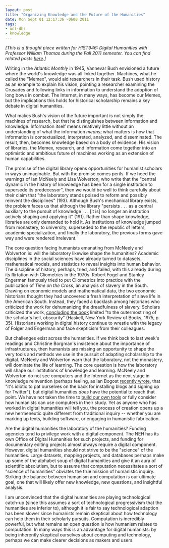```yaml
---
layout: post
title: "Organizing Knowledge and the Future of the Humanities"
date: Mon Sept 01 12:17:36 -0600 2011
tags:
- unl-dhs
- knowledge
---
```


*[This is a thought piece written for HIST946: Digital Humanities with Professor William Thomas during the Fall 2011 semester. You can find related posts [here](http://jasonheppler.org/the-digital-humanities-seminar.html).]*

Writing in the *Atlantic Monthly* in 1945, Vannevar Bush envisioned a future where the world's knowledge was all linked together. Machines, what he called the "Memex", would aid researchers in their task. Bush used history as an example to explain his vision, pointing a researcher examining the Crusades and following links in information to understand the adoption of long bows in combat. The Internet, in many ways, has become our Memex, but the implications this holds for historical scholarship remains a key debate in digital humanities.

What makes Bush's vision of the future important is not simply the machines of research, but that he distinguishes between information and knowledge. Information itself means relatively little without an understanding of what the information *means*; what matters is how that information is contextualized, interpreted, analyzed, and disseminated. The result, then, becomes knowledge based on a body of evidence. His vision of libraries, the Memex, research, and information come together into an optimistic and ambitious future of machines working as an extension of human capabilities. 

The promise of the digital library opens opportunities for humanist scholars in ways unimaginable. But with the promise comes perils. If we heed the warnings of Ian McNeely and Lisa Wolverton, who write that the "central dynamic in the history of knowledge has been for a single institution to supersede its predecessor", then we would be well to think carefully about their claim that "the laboratory stands poised to reform and possibly reinvent the disciplines" (193). Although Bush's mechanical library exists, the problem faces us that although the library "persists . . . as a central auxiliary to the pursuit of knowledge . . . [it is] no longer an institution actively shaping and applying it" (191). Rather than shape knowledge, libraries are only demanded to hold it. As institutions of knowledge jumped from monastery, to university, superseded to the republic of letters, academic specialization, and finally the laboratory, the previous forms gave way and were rendered irrelevant.

The core question facing humanists emanating from McNeely and Wolverton is: will the laboratory likewise shape the humanities? Academic disciplines in the social sciences have already turned to datasets, mathematical models, and statistics to reveal insights into human behavior. The discipline of history, perhaps, tried, and failed, with this already during its flirtation with Cliometrics in the 1970s. Robert Fogel and Stanley Engerman famously tried to put Cliometrics into practice with the publication of *Time on the Cross*, an analysis of slavery in the South. Drawing on economic models and mathematical data, the two economic historians thought they had uncovered a fresh interpretation of slave life in the American South. Instead, they faced a backlash among historians who criticized the work for dehumanizing the dreadfulness of slavery. Scholars criticized the work, [concluding the book](http://www.nybooks.com/articles/archives/1975/oct/02/the-true-tragical-history-of-time-on-the-cross/) limited "to the outermost ring of the scholar's hell, obscurity" (Haskell, New York Review of Books, 1975, p. 35). Historians working in digital history continue to wrestle with the legacy of Folger and Engerman and face skepticism from their colleagues. 

But challenges exist across the humanities. If we think back to last week's readings and Christine Borgman's insistence about the importance of infrastructures, then humanists are missing an opportunity to shape the very tools and methods we use in the pursuit of adapting scholarship to the digital. McNeely and Wolverton warn that the laboratory, not the monastery, will dominate the life of learning. The core question is how the laboratory will shape our institutions of knowledge and learning. McNeely and Wolverton do not see computers and the Internet as the next stage in knowledge reinvention (perhaps feeling, as Ian Bogost [recently wrote](http://www.bogost.com/blog/beyond_the_elbow-patched_playg_1.shtml), that "it's idiotic to pat ourselves on the back for installing blogs and signing up for Twitter"), but digital humanities *does* have the potential to reach that point. We have not taken the time to [build our own tools](http://lenz.unl.edu/papers/2011/01/11/on-building.html) or fully consider how humanists can use computers in their study. Yet as anyone who has worked in digital humanities will tell you, the process of creation opens up a new hermeneutic quite different from traditional inquiry -- whether you are marking up texts, building software, or engaging in humanistic fabrication.

Are the digital humanities the laboratory of the humanities? Funding agencies tend to privilege work with a digital component. The NEH has its own Office of Digital Humanities for such projects, and funding for documentary editing projects almost always require a digital component. However, digital humanities should not strive to be the "science" of the humanities. Large datasets, mapping projects, and databases perhaps make up some of the alphabet soup of digital humanities and give it an aura of scientific absolutism, but to assume that computation necessitates a sort of "science of humanities" obviates the true mission of humanistic inquiry. Striking the balance between humanism and computation is our ultimate goal, one that will likely offer new knowledge, new questions, and insightful analysis.

I am unconvinced that the digital humanities are playing technological catch-up (since this assumes a sort of technological progressivism that the humanities are inferior to), although it is fair to say technological adaption has been slower since humanists remain skeptical about how technology can help them in their scholarly pursuits. Computation is incredibly powerful, but what remains an open question is how humanism relates to computation. In many ways this is an advantage for digital humanists: by being inherently skeptical ourselves about computing and technology, perhaps we can make clearer decisions as makers and users. 
